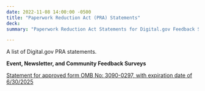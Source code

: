 ```yaml
---
date: 2022-11-08 14:00:00 -0500
title: "Paperwork Reduction Act (PRA) Statements"
deck: 
summary: "Paperwork Reduction Act Statements for Digital.gov Feedback Surveys"

---
```


A list of Digital.gov PRA statements.

**Event, Newsletter, and Community Feedback Surveys**

[Statement for approved form OMB No: 3090-0297, with expiration date of 6/30/2025](https://digital.gov/about/omb-pra/paperwork-reduction-act-statement-event-newsletter-community-feedback-surveys-06-30-2025/)

